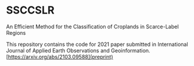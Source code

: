 # SSCCSLR
An Efficient Method for the Classification of Croplands in Scarce-Label Regions

This repository contains the code for 2021 paper submitted in International Journal of Applied Earth Observations and Geoinformation.
[https://arxiv.org/abs/2103.09588](preprint)
